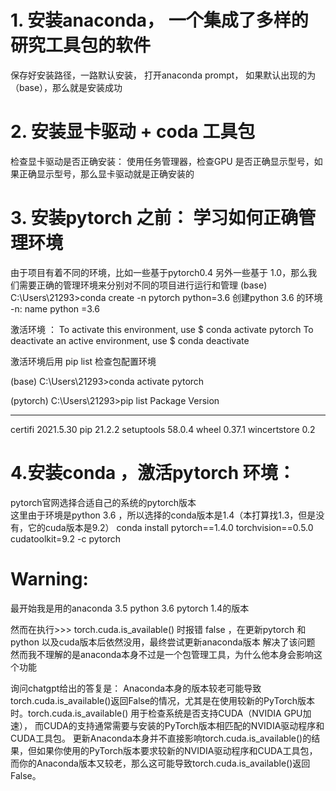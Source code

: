 # 1. 安装anaconda， 一个集成了多样的研究工具包的软件
   
保存好安装路径，一路默认安装， 打开anaconda prompt， 如果默认出现的为（base），那么就是安装成功

# 2. 安装显卡驱动 + coda 工具包 
检查显卡驱动是否正确安装： 使用任务管理器，检查GPU 是否正确显示型号，如果正确显示型号，那么显卡驱动就是正确安装的

# 3. 安装pytorch 之前： 学习如何正确管理环境 
由于项目有着不同的环境，比如一些基于pytorch0.4 另外一些基于 1.0，那么我们需要正确的管理环境来分别对不同的项目进行运行和管理
(base) C:\Users\21293>conda create -n pytorch python=3.6 创建python 3.6 的环境
-n: name  python =3.6

激活环境  ：
To activate this environment, use
$ conda activate pytorch
To deactivate an active environment, use
$ conda deactivate


激活环境后用 pip list 检查包配置环境 

(base) C:\Users\21293>conda activate pytorch

(pytorch) C:\Users\21293>pip list
Package      Version
------------ ---------
certifi      2021.5.30
pip          21.2.2
setuptools   58.0.4
wheel        0.37.1
wincertstore 0.2

# 4.安装conda ，激活pytorch 环境：
pytorch官网选择合适自己的系统的pytorch版本  
这里由于环境是python 3.6 ，所以选择的conda版本是1.4（本打算找1.3，但是没有，它的cuda版本是9.2）
conda install pytorch==1.4.0 torchvision==0.5.0 cudatoolkit=9.2 -c pytorch



# Warning: 
最开始我是用的anaconda 3.5 python 3.6 pytorch 1.4的版本

然而在执行>>> torch.cuda.is_available()  时报错 false ，在更新pytorch 和python 以及cuda版本后依然没用，最终尝试更新anaconda版本 解决了该问题
然而我不理解的是anaconda本身不过是一个包管理工具，为什么他本身会影响这个功能

询问chatgpt给出的答复是：
Anaconda本身的版本较老可能导致torch.cuda.is_available()返回False的情况，尤其是在使用较新的PyTorch版本时。torch.cuda.is_available()
用于检查系统是否支持CUDA（NVIDIA GPU加速），
而CUDA的支持通常需要与安装的PyTorch版本相匹配的NVIDIA驱动程序和CUDA工具包。
更新Anaconda本身并不直接影响torch.cuda.is_available()的结果，但如果你使用的PyTorch版本要求较新的NVIDIA驱动程序和CUDA工具包，
而你的Anaconda版本又较老，那么这可能导致torch.cuda.is_available()返回False。

